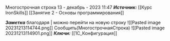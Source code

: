 
Многострочная строка
 13 - декабрь - 2023  11:47 
***Источник:***  [[Курс IronSkills]] [[Занятие 2 - Основы программирования]]

***Заметка*** 
благодаря | можно перейти на новую строку
![[Pasted image 20231213114744.png]]
Сообщить(МногострочнаяСтрока)
![[Pasted image 20231213114901.png]]
***Ключи:*** [[1С_Конфигурация]]